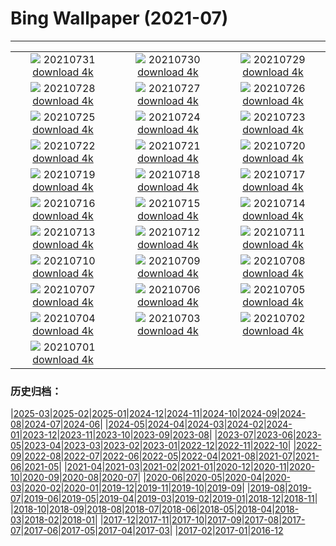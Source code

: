 # Bing Wallpaper (2021-07)
**************
| | | |
| :----: | :----: | :----: |
| ![](https://www.bing.com/th?id=OHR.TanzaniaBeeEater_EN-US6785378427_1920x1080.jpg) 20210731 [download 4k](https://www.bing.com/th?id=OHR.TanzaniaBeeEater_EN-US6785378427_UHD.jpg) | ![](https://www.bing.com/th?id=OHR.OtterCliff_EN-US6679872579_1920x1080.jpg) 20210730 [download 4k](https://www.bing.com/th?id=OHR.OtterCliff_EN-US6679872579_UHD.jpg) | ![](https://www.bing.com/th?id=OHR.PantheraTigris_EN-US9729163497_1920x1080.jpg) 20210729 [download 4k](https://www.bing.com/th?id=OHR.PantheraTigris_EN-US9729163497_UHD.jpg) |
| ![](https://www.bing.com/th?id=OHR.SeaGoldie_EN-US9625167980_1920x1080.jpg) 20210728 [download 4k](https://www.bing.com/th?id=OHR.SeaGoldie_EN-US9625167980_UHD.jpg) | ![](https://www.bing.com/th?id=OHR.AdlerPlanetarium_EN-US9558785232_1920x1080.jpg) 20210727 [download 4k](https://www.bing.com/th?id=OHR.AdlerPlanetarium_EN-US9558785232_UHD.jpg) | ![](https://www.bing.com/th?id=OHR.DancingTrees_EN-US9480266344_1920x1080.jpg) 20210726 [download 4k](https://www.bing.com/th?id=OHR.DancingTrees_EN-US9480266344_UHD.jpg) |
| ![](https://www.bing.com/th?id=OHR.BruceMunroUluru_EN-US9286495835_1920x1080.jpg) 20210725 [download 4k](https://www.bing.com/th?id=OHR.BruceMunroUluru_EN-US9286495835_UHD.jpg) | ![](https://www.bing.com/th?id=OHR.JavanCousins_EN-US9214957907_1920x1080.jpg) 20210724 [download 4k](https://www.bing.com/th?id=OHR.JavanCousins_EN-US9214957907_UHD.jpg) | ![](https://www.bing.com/th?id=OHR.TokyoMetropolis_EN-US9112375652_1920x1080.jpg) 20210723 [download 4k](https://www.bing.com/th?id=OHR.TokyoMetropolis_EN-US9112375652_UHD.jpg) |
| ![](https://www.bing.com/th?id=OHR.MinokakeRocks_EN-US9026307089_1920x1080.jpg) 20210722 [download 4k](https://www.bing.com/th?id=OHR.MinokakeRocks_EN-US9026307089_UHD.jpg) | ![](https://www.bing.com/th?id=OHR.CasteldelMonte_EN-US0394527485_1920x1080.jpg) 20210721 [download 4k](https://www.bing.com/th?id=OHR.CasteldelMonte_EN-US0394527485_UHD.jpg) | ![](https://www.bing.com/th?id=OHR.PrathameshJaju_EN-US8876008160_1920x1080.jpg) 20210720 [download 4k](https://www.bing.com/th?id=OHR.PrathameshJaju_EN-US8876008160_UHD.jpg) |
| ![](https://www.bing.com/th?id=OHR.Tetouan_EN-US7379560261_1920x1080.jpg) 20210719 [download 4k](https://www.bing.com/th?id=OHR.Tetouan_EN-US7379560261_UHD.jpg) | ![](https://www.bing.com/th?id=OHR.LouvreRiders_EN-US7293709223_1920x1080.jpg) 20210718 [download 4k](https://www.bing.com/th?id=OHR.LouvreRiders_EN-US7293709223_UHD.jpg) | ![](https://www.bing.com/th?id=OHR.LoepaOberthuri_EN-US7208560265_1920x1080.jpg) 20210717 [download 4k](https://www.bing.com/th?id=OHR.LoepaOberthuri_EN-US7208560265_UHD.jpg) |
| ![](https://www.bing.com/th?id=OHR.MontChoisy_EN-US7121697055_1920x1080.jpg) 20210716 [download 4k](https://www.bing.com/th?id=OHR.MontChoisy_EN-US7121697055_UHD.jpg) | ![](https://www.bing.com/th?id=OHR.NgoDong_EN-US7569222084_1920x1080.jpg) 20210715 [download 4k](https://www.bing.com/th?id=OHR.NgoDong_EN-US7569222084_UHD.jpg) | ![](https://www.bing.com/th?id=OHR.SharkAwareness_EN-US7444020818_1920x1080.jpg) 20210714 [download 4k](https://www.bing.com/th?id=OHR.SharkAwareness_EN-US7444020818_UHD.jpg) |
| ![](https://www.bing.com/th?id=OHR.MooseVelvet_EN-US7292213302_1920x1080.jpg) 20210713 [download 4k](https://www.bing.com/th?id=OHR.MooseVelvet_EN-US7292213302_UHD.jpg) | ![](https://www.bing.com/th?id=OHR.LighthouseWave_EN-US6948276315_1920x1080.jpg) 20210712 [download 4k](https://www.bing.com/th?id=OHR.LighthouseWave_EN-US6948276315_UHD.jpg) | ![](https://www.bing.com/th?id=OHR.SpiralAloe_EN-US6880291357_1920x1080.jpg) 20210711 [download 4k](https://www.bing.com/th?id=OHR.SpiralAloe_EN-US6880291357_UHD.jpg) |
| ![](https://www.bing.com/th?id=OHR.MonfragueNationalPark_EN-US6445504463_1920x1080.jpg) 20210710 [download 4k](https://www.bing.com/th?id=OHR.MonfragueNationalPark_EN-US6445504463_UHD.jpg) | ![](https://www.bing.com/th?id=OHR.Ortygia_EN-US5940165843_1920x1080.jpg) 20210709 [download 4k](https://www.bing.com/th?id=OHR.Ortygia_EN-US5940165843_UHD.jpg) | ![](https://www.bing.com/th?id=OHR.AppalachianTrail_EN-US5662298732_1920x1080.jpg) 20210708 [download 4k](https://www.bing.com/th?id=OHR.AppalachianTrail_EN-US5662298732_UHD.jpg) |
| ![](https://www.bing.com/th?id=OHR.LakeUrmia_EN-US4986086287_1920x1080.jpg) 20210707 [download 4k](https://www.bing.com/th?id=OHR.LakeUrmia_EN-US4986086287_UHD.jpg) | ![](https://www.bing.com/th?id=OHR.TawnyFrogmouth_EN-US4707407967_1920x1080.jpg) 20210706 [download 4k](https://www.bing.com/th?id=OHR.TawnyFrogmouth_EN-US4707407967_UHD.jpg) | ![](https://www.bing.com/th?id=OHR.SerraMalagueta_EN-US4627693270_1920x1080.jpg) 20210705 [download 4k](https://www.bing.com/th?id=OHR.SerraMalagueta_EN-US4627693270_UHD.jpg) |
| ![](https://www.bing.com/th?id=OHR.SFFireworks_EN-US4561699680_1920x1080.jpg) 20210704 [download 4k](https://www.bing.com/th?id=OHR.SFFireworks_EN-US4561699680_UHD.jpg) | ![](https://www.bing.com/th?id=OHR.WakatobiNP_EN-US4475854788_1920x1080.jpg) 20210703 [download 4k](https://www.bing.com/th?id=OHR.WakatobiNP_EN-US4475854788_UHD.jpg) | ![](https://www.bing.com/th?id=OHR.ShyFive_EN-US4337641438_1920x1080.jpg) 20210702 [download 4k](https://www.bing.com/th?id=OHR.ShyFive_EN-US4337641438_UHD.jpg) |
| ![](https://www.bing.com/th?id=OHR.HangingCanoes_EN-US0235160370_1920x1080.jpg) 20210701 [download 4k](https://www.bing.com/th?id=OHR.HangingCanoes_EN-US0235160370_UHD.jpg) |  |  |

### 历史归档：

|[2025-03](2025-03/2025-03.md)|[2025-02](2025-02/2025-02.md)|[2025-01](2025-01/2025-01.md)|[2024-12](2024-12/2024-12.md)|[2024-11](2024-11/2024-11.md)|[2024-10](2024-10/2024-10.md)|[2024-09](2024-09/2024-09.md)|[2024-08](2024-08/2024-08.md)|[2024-07](2024-07/2024-07.md)|[2024-06](2024-06/2024-06.md)|
|[2024-05](2024-05/2024-05.md)|[2024-04](2024-04/2024-04.md)|[2024-03](2024-03/2024-03.md)|[2024-02](2024-02/2024-02.md)|[2024-01](2024-01/2024-01.md)|[2023-12](2023-12/2023-12.md)|[2023-11](2023-11/2023-11.md)|[2023-10](2023-10/2023-10.md)|[2023-09](2023-09/2023-09.md)|[2023-08](2023-08/2023-08.md)|
|[2023-07](2023-07/2023-07.md)|[2023-06](2023-06/2023-06.md)|[2023-05](2023-05/2023-05.md)|[2023-04](2023-04/2023-04.md)|[2023-03](2023-03/2023-03.md)|[2023-02](2023-02/2023-02.md)|[2023-01](2023-01/2023-01.md)|[2022-12](2022-12/2022-12.md)|[2022-11](2022-11/2022-11.md)|[2022-10](2022-10/2022-10.md)|
|[2022-09](2022-09/2022-09.md)|[2022-08](2022-08/2022-08.md)|[2022-07](2022-07/2022-07.md)|[2022-06](2022-06/2022-06.md)|[2022-05](2022-05/2022-05.md)|[2022-04](2022-04/2022-04.md)|[2021-08](2021-08/2021-08.md)|[2021-07](2021-07/2021-07.md)|[2021-06](2021-06/2021-06.md)|[2021-05](2021-05/2021-05.md)|
|[2021-04](2021-04/2021-04.md)|[2021-03](2021-03/2021-03.md)|[2021-02](2021-02/2021-02.md)|[2021-01](2021-01/2021-01.md)|[2020-12](2020-12/2020-12.md)|[2020-11](2020-11/2020-11.md)|[2020-10](2020-10/2020-10.md)|[2020-09](2020-09/2020-09.md)|[2020-08](2020-08/2020-08.md)|[2020-07](2020-07/2020-07.md)|
|[2020-06](2020-06/2020-06.md)|[2020-05](2020-05/2020-05.md)|[2020-04](2020-04/2020-04.md)|[2020-03](2020-03/2020-03.md)|[2020-02](2020-02/2020-02.md)|[2020-01](2020-01/2020-01.md)|[2019-12](2019-12/2019-12.md)|[2019-11](2019-11/2019-11.md)|[2019-10](2019-10/2019-10.md)|[2019-09](2019-09/2019-09.md)|
|[2019-08](2019-08/2019-08.md)|[2019-07](2019-07/2019-07.md)|[2019-06](2019-06/2019-06.md)|[2019-05](2019-05/2019-05.md)|[2019-04](2019-04/2019-04.md)|[2019-03](2019-03/2019-03.md)|[2019-02](2019-02/2019-02.md)|[2019-01](2019-01/2019-01.md)|[2018-12](2018-12/2018-12.md)|[2018-11](2018-11/2018-11.md)|
|[2018-10](2018-10/2018-10.md)|[2018-09](2018-09/2018-09.md)|[2018-08](2018-08/2018-08.md)|[2018-07](2018-07/2018-07.md)|[2018-06](2018-06/2018-06.md)|[2018-05](2018-05/2018-05.md)|[2018-04](2018-04/2018-04.md)|[2018-03](2018-03/2018-03.md)|[2018-02](2018-02/2018-02.md)|[2018-01](2018-01/2018-01.md)|
|[2017-12](2017-12/2017-12.md)|[2017-11](2017-11/2017-11.md)|[2017-10](2017-10/2017-10.md)|[2017-09](2017-09/2017-09.md)|[2017-08](2017-08/2017-08.md)|[2017-07](2017-07/2017-07.md)|[2017-06](2017-06/2017-06.md)|[2017-05](2017-05/2017-05.md)|[2017-04](2017-04/2017-04.md)|[2017-03](2017-03/2017-03.md)|
|[2017-02](2017-02/2017-02.md)|[2017-01](2017-01/2017-01.md)|[2016-12](2016-12/2016-12.md)